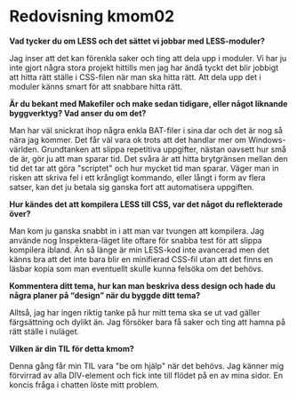 ---
---
Redovisning kmom02
=========================

**Vad tycker du om LESS och det sättet vi jobbar med LESS-moduler?**

Jag inser att det kan förenkla saker och ting att dela upp i moduler. Vi har ju inte gjort några stora projekt hittills men jag har ändå tyckt det blir jobbigt att hitta rätt ställe i CSS-filen när man ska hitta rätt. Att dela upp det i moduler känns smart för att snabbare hitta rätt.

**Är du bekant med Makefiler och make sedan tidigare, eller något liknande byggverktyg? Vad anser du om det?**

Man har väl snickrat ihop några enkla BAT-filer i sina dar och det är nog så nära jag kommer. Det får väl vara ok trots att det handlar mer om Windows-världen. Grundtanken att slippa repetitiva uppgifter, nästan oavsett hur små de är, gör ju att man sparar tid. Det svåra är att hitta brytgränsen mellan den tid det tar att göra "scriptet" och hur mycket tid man sparar. Väger man in risken att skriva fel i ett krångligt kommando, eller långt i form av flera satser, kan det ju betala sig ganska fort att automatisera uppgiften.


**Hur kändes det att kompilera LESS till CSS, var det något du reflekterade över?**

Man kom ju ganska snabbt in i att man var tvungen att kompilera. Jag använde nog Inspektera-läget lite oftare för snabba test för att slippa kompilera ibland. Än så länge är min LESS-kod inte avancerad men det känns bra att det inte bara blir en minifierad CSS-fil utan att det finns en läsbar kopia som man eventuellt skulle kunna felsöka om det behövs.

**Kommentera ditt tema, hur kan man beskriva dess design och hade du några planer på “design” när du byggde ditt tema?**

Alltså, jag har ingen riktig tanke på hur mitt tema ska se ut vad gäller färgsättning och dylikt än. Jag försöker bara få saker och ting att hamna på rätt ställe i nuläget.

**Vilken är din TIL för detta kmom?**

Denna gång får min TIL vara "be om hjälp" när det behövs. Jag känner mig förvirrad av alla DIV-element och fick inte till flödet på en av mina sidor. En koncis fråga i chatten löste mitt problem.
